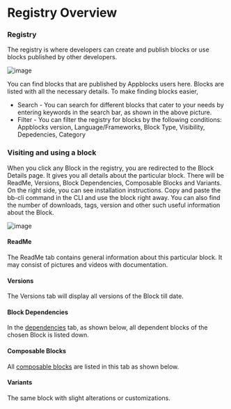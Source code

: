# Registry Overview

### Registry

The registry is where developers can create and publish blocks or use blocks published by other developers. 
<!-- (Insert a general paragraph) -->

![image](https://github.com/appblocks-hub/docs/assets/33730398/d17b94df-ba9b-4245-b29d-279179500d3e)


You can find blocks that are published by Appblocks users here. Blocks are listed with all the necessary details. To make finding blocks easier,
* Search - You can search for different blocks that cater to your needs by entering keywords in the search bar, as shown in the above picture.
* Filter - You can filter the registry for blocks by the following conditions: Appblocks version, Language/Frameworks, Block Type, Visibility, Depedencies, Category

### Visiting and using a block

When you click any Block in the registry, you are redirected to the Block Details page. It gives you all details about the particular block. 
There will be ReadMe, Versions, Block Dependencies, Composable Blocks and Variants. On the right side, you can see installation instructions. Copy and paste the bb-cli command in the CLI and use the block right away. You can also find the number of downloads, tags, version and other such useful information about the Block. 

![image](https://user-images.githubusercontent.com/33730398/217477810-d462b4f9-736f-4742-877c-c5abd7f0e766.png) 
<!-- (change ss) -->

<!--  #### Pricing
 * Free - You can see installation instructions on the right side of the page. 
 * Paid - You can see the price, license and add-on details along with the option of adding it to cart. To add to cart successfully and purchase a paid block, you have to be a logged in user. -->

#### ReadMe
The ReadMe tab contains general information about this particular block. It may consist of pictures and videos with documentation.

#### Versions
The Versions tab will display all versions of the Block till date. 

#### Block Dependencies
In the [dependencies](https://docs.appblocks.com/docs/composability-vs-dependency#dependency) tab, as shown below, all dependent blocks of the chosen Block is listed down. 

#### Composable Blocks
All [composable blocks](https://docs.appblocks.com/docs/composability-vs-dependency#composability) are listed in this tab as shown below. 

#### Variants
The same block with slight alterations or customizations. 
<!-- (fill better definition) -->


